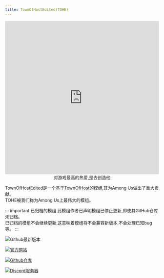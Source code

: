 ```yaml
---
title: TownOfHostEdited(TOHE)
---
```


<div align="center">
<iframe src="https://player.bilibili.com/player.html?isOutside=true&aid=527037322&bvid=BV1TM411T7UW&cid=1137124236&p=1&high_quality=1&danmaku=0" scrolling="no" border="0" frameborder="no" framespacing="0" width="100%" height="500px" allowfullscreen="false"></iframe>
对游戏最高的热爱,是去创造他
</div>

TownOfHostEdited是一个基于[TownOfHost](./TownOfHost)的模组,其为Among Us做出了重大贡献。<br>
TOHE被我们称为Among Us上最伟大的模组。

::: important 已归档的模组
此模组作者已声明模组已停止更新,即使其GitHub仓库未归档。<br>
已归档的模组不会继续更新,这意味着模组将不会兼容新版本,不会处理已知bug等。
:::

<div align="center">
<VPCard
  title="KARPED1EM"
  desc="开发者"
  logo="/Image/KARPED1EM.png"
  link="https://github.com/KARPED1EM"
/>
</div>

![Github最新版本](https://badgen.net/github/release/KARPED1EM/TownOfHostEdited?icon=github)

[![官方网站](https://badgen.net/badge/Web/Site/3AA675)](https://tohe.cc)

[![Github仓库](https://badgen.net/badge/Github/Repository/github?icon=github)](https://github.com/KARPED1EM/TownOfNext/tree/TOHE)

[![Discord服务器](https://badgen.net/badge/Discord/Server/5662F6?icon=discord)](https://discord.gg/hkk2p9ggv4)